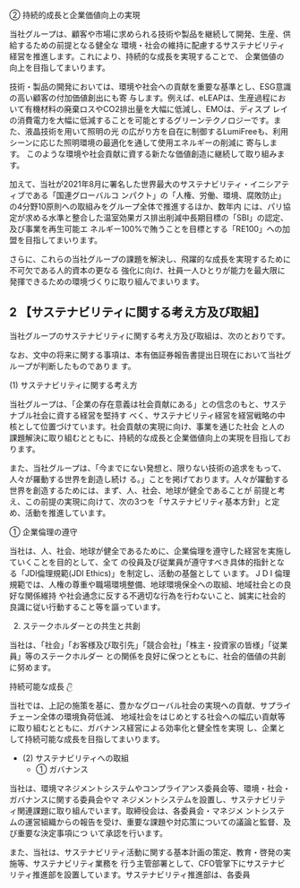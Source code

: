 ② 持続的成長と企業価値向上の実現

当社グループは、顧客や市場に求められる技術や製品を継続して開発、生産、供給するための前提となる健全な 環境・社会の維持に配慮するサステナビリティ経営を推進します。これにより、持続的な成長を実現することで、 企業価値の向上を目指してまいります。

技術・製品の開発においては、環境や社会への貢献を重要な基準とし、ESG意識の高い顧客の付加価値創出にも寄 与します。例えば、eLEAPは、生産過程において有機材料の廃棄ロスやCO2排出量を大幅に低減し、EMOは、ディスプ レイの消費電力を大幅に低減することを可能とするグリーンテクノロジーです。また、液晶技術を用いて照明の光 の広がり方を自在に制御するLumiFreeも、利用シーンに応じた照明環境の最適化を通して使用エネルギーの削減に 寄与します。 このような環境や社会貢献に資する新たな価値創造に継続して取り組みます。

加えて、当社が2021年8月に署名した世界最大のサステナビリティ・イニシアティブである「国連グローバルコ ンパクト」の「人権、労働、環境、腐敗防止」の4分野10原則への取組みをグループ全体で推進するほか、数年内 には、パリ協定が求める水準と整合した温室効果ガス排出削減中長期目標の「SBI」の認定、及び事業を再生可能エ ネルギー100%で賄うことを目標とする「RE100」への加盟を目指してまいります。

さらに、これらの当社グループの課題を解決し、飛躍的な成長を実現するために不可欠である人的資本の更なる 強化に向け、社員一人ひとりが能力を最大限に発揮できるための環境づくりに取り組んでまいります。

## 2 【サステナビリティに関する考え方及び取組】

当社グループのサステナビリティに関する考え方及び取組は、次のとおりです。

なお、文中の将来に関する事項は、本有価証券報告書提出日現在において当社グループが判断したものでありま す。

(1) サステナビリティに関する考え方

当社グループは、「企業の存在意義は社会貢献にある」との信念のもと、サステナブル社会に資する経営を堅持す べく、サステナビリティ経営を経営戦略の中核として位置づけています。社会貢献の実現に向け、事業を通じた社会 と人の課題解決に取り組むとともに、持続的な成長と企業価値向上の実現を目指しております。

また、当社グループは、「今までにない発想と、限りない技術の追求をもって、人々が羅動する世界を創造し続け る。」ことを掲げております。人々が躍動する世界を創造するためには、まず、人、社会、地球が健全であることが 前提と考え、この前提の実現に向けて、次の3つを「サステナビリティ基本方針」と定め、活動を推進しています。

① 企業倫理の遵守

当社は、人、社会、地球が健全であるために、企業倫理を遵守した経営を実施していくことを目的として、全て の役員及び従業員が遵守すべき具体的指針となる「JDI倫理規範(JDI Ethics)」を制定し、活動の基盤として います。 J D I 倫理規範では、人権の尊重や職場環境整備、地球環境保全への取組、地域社会との良好な関係維持 や社会通念に反する不適切な行為を行わないこと、誠実に社会的良識に従い行動すること等を謳っています。

2) ステークホルダーとの共生と共創

当社は、「社会」「お客様及び取引先」「競合会社」「株主・投資家の皆様」「従業員」等のステークホルダー との関係を良好に保つとともに、社会的価値の共創に努めます。

持続可能な成長 ලි

当社では、上記の施策を基に、豊かなグローバル社会の実現への貢献、サプライチェーン全体の環境負荷低減、 地域社会をはじめとする社会への幅広い貢献等に取り組むとともに、ガバナンス経営による効率化と健全性を実現 し、企業として持続可能な成長を目指してまいります。

- (2) サステナビリティへの取組
	- ① ガバナンス

当社は、環境マネジメントシステムやコンプライアンス委員会等、環境・社会・ガバナンスに関する委員会やマ ネジメントシステムを設置し、サステナビリティ関連課題に取り組んでいます。取締役会は、各委員会・マネジメ ントシステムの運営組織からの報告を受け、重要な課題や対応策についての議論と監督、及び重要な決定事項につ いて承認を行います。

また、当社は、サステナビリティ活動に関する基本計画の策定、教育・啓発の実施等、サステナビリティ業務を 行う主管部署として、CFO管掌下にサステナビリティ推進部を設置しています。サステナビリティ推進部は、各委員